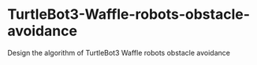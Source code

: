 # TurtleBot3-Waffle-robots-obstacle-avoidance
Design the algorithm of TurtleBot3 Waffle robots obstacle avoidance
